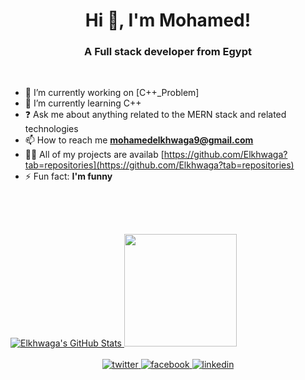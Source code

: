 <h1 align="center">Hi 👋, I'm Mohamed!</h1>
<h3 align="center">A Full stack developer from Egypt</h3>
<br/>

- 🔭 I’m currently working on [C++_Problem]
- 🌱 I’m currently learning C++
- ❓ Ask me about anything related to the MERN stack and related technologies
- 📫 How to reach me **mohamedelkhwaga9@gmail.com**
- 👨‍💻 All of my projects are availab [https://github.com/Elkhwaga?tab=repositories](https://github.com/Elkhwaga?tab=repositories)
- ⚡ Fun fact: **I'm funny**
<br/>

##
<br/>
<div>
    <a href="https://awesome-github-stats.azurewebsites.net/index.html??cardType=level-alternate&theme=dark&preferLogin=true">    <img  alt="Elkhwaga's GitHub Stats" src="https://awesome-github-stats.azurewebsites.net/user-stats/Elkhwaga?cardType=level-alternate&theme=dark&preferLogin=true" />  </a>
  
  <img height="180em" src="https://github-readme-stats.vercel.app/api/top-langs/?username=elkhwaga&theme=dark&show_icons=true&hide_border=false&layout=compact" style="margin-left: auto" />
                           
</div>
<br/>
<div align="center">
  <a href="https://twitter.com/Mohamed82876773" target="_blank">
  <img src=https://img.shields.io/badge/twitter-%2300acee.svg?&style=for-the-badge&logo=twitter&logoColor=white alt=twitter style="margin-bottom: 5px;" />
  </a>
  <a href="https://www.facebook.com/mohamed.elkhwaga.79" target="_blank">
  <img src=https://img.shields.io/badge/facebook-%232E87FB.svg?&style=for-the-badge&logo=facebook&logoColor=white alt=facebook style="margin-bottom: 5px;" />
  </a>
  <a href="https://linkedin.com/in/mohamed-khaled-5b7387159" target="_blank">
  <img src=https://img.shields.io/badge/linkedin-%231E77B5.svg?&style=for-the-badge&logo=linkedin&logoColor=white alt=linkedin style="margin-bottom: 5px;" />
  </a>  
</div>  
